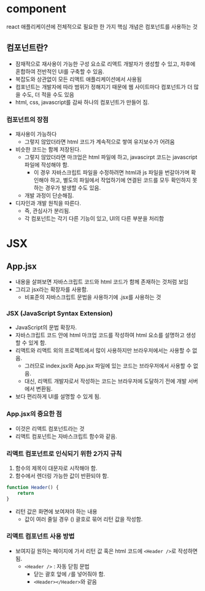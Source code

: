 # component
react 애플리케이션에 전체적으로 필요한 한 가지 핵심 개념은 컴포넌트를 사용하는 것
## 컴포넌트란?
- 잠재적으로 재사용이 가능한 구성 요소로 리액트 개발자가 생성할 수 있고, 차후에 혼합하여 전반적인 UI를 구축할 수 있음.
- 복잡도와 상관없이 모든 리액트 애플리케이션에서 사용됨
- 컴포넌트는 개발자에 따라 범위가 정해지기 때문에 웹 사이트마다 컴포넌트가 더 많을 수도, 더 적을 수도 있음
- html, css, javascript를 감싸 하나의 컴포넌트가 만들어 짐.
### 컴포넌트의 장점
- 재사용이 가능하다
    - 그렇지 않았더라면 html 코드가 계속적으로 쌓여 유지보수가 어려움
- 비슷한 코드는 함께 저장된다.
    - 그렇지 않았더라면 마크업은 html 파일에 하고, javascirpt 코드는 javascript 파일에 작성해야 함. 
        - 이 경우 자바스크립트 파일을 수정하려면 html과 js 파일을 번갈아가며 확인해야 하고, 별도의 파일에서 작업하기에 연결된 코드를 모두 확인하지 못하는 경우가 발생할 수도 있음.
    - 개발 과정이 단순해짐.
- 디자인과 개발 원칙을 따른다.
    - 즉, 관심사가 분리됨.
    - 각 컴포넌트는 각기 다른 기능이 있고, UI의 다른 부분을 처리함

# JSX
## App.jsx
- 내용을 살펴보면 자바스크립트 코드와 html 코드가 함께 존재하는 것처럼 보임
- 그리고 jsx라는 확장자를 사용함.
    - 비표준의 자바스크립트 문법을 사용하기에 .jsx를 사용하는 것
### JSX (JavaScript Syntax Extension)
- JavaScript의 문법 확장자.
- 자바스크립트 코드 안에 html 마크업 코드를 작성하여 html 요소를 설명하고 생성할 수 있게 함.
- 리액트와 리액트 외의 프로젝트에서 많이 사용하지만 브라우저에서는 사용할 수 없음.
    - 그러므로 index.jsx와 App.jsx 파일에 있는 코드는 브라우저에서 사용할 수 없음.
    - 대신, 리액트 개발자로서 작성하는 코드는 브라우저에 도달하기 전에 개발 서버에서 변환됨.
- 보다 편리하게 UI를 설명할 수 있게 됨.
### App.jsx의 중요한 점
- 이것은 리액트 컴포넌트라는 것
- 리액트 컴포넌트는 자바스크립트 함수와 같음.
### 리액트 컴포넌트로 인식되기 위한 2가지 규칙
1. 함수의 제목이 대문자로 시작해야 함.
2. 함수에서 렌더링 가능한 값이 반환되야 함.
```jsx
function Header() {
    return
}
```
- 리턴 값은 화면에 보여져야 하는 내용
    - 값이 여러 줄일 경우 () 괄호로 묶어 리턴 값을 작성함.

### 리액트 컴포넌트 사용 방법
- 보여지길 원하는 페이지에 가서 리턴 값 혹은 html 코드에 `<Header />`로 작성하면 됨.
    - `<Header />` : 자동 닫힘 문법
        - 닫는 괄호 앞에 `/`를 넣어줘야 함.
        - `<Header></Header>`와 같음

